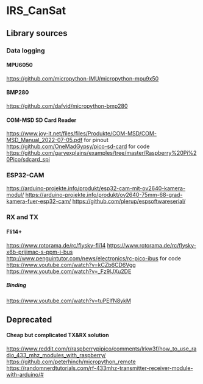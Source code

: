 # IRS_CanSat

## Library sources

### Data logging

#### MPU6050
https://github.com/micropython-IMU/micropython-mpu9x50

#### BMP280
https://github.com/dafvid/micropython-bmp280

#### COM-MSD SD Card Reader
https://www.joy-it.net/files/files/Produkte/COM-MSD/COM-MSD_Manual_2022-07-05.pdf for pinout
https://github.com/OneMadGypsy/pico-sd-card for code
https://github.com/garyexplains/examples/tree/master/Raspberry%20Pi%20Pico/sdcard_spi

### ESP32-CAM
https://arduino-projekte.info/produkt/esp32-cam-mit-ov2640-kamera-modul/
https://arduino-projekte.info/produkt/ov2640-75mm-68-grad-kamera-fuer-esp32-cam/
https://github.com/plerup/espsoftwareserial/

### RX and TX

#### Fli14+
https://www.rotorama.de/rc/flysky-fli14
https://www.rotorama.de/rc/flysky-x6b-prijimac-s-ppm-i-bus
http://www.penguintutor.com/news/electronics/rc-pico-ibus for code
https://www.youtube.com/watch?v=kCZb6CD6Vgg
https://www.youtube.com/watch?v=_Fz9lJXu2DE
##### Binding
https://www.youtube.com/watch?v=tuPEIfN8ykM


## Deprecated

#### Cheap but complicated TX&RX solution
https://www.reddit.com/r/raspberrypipico/comments/lrkw3f/how_to_use_radio_433_mhz_modules_with_raspberry/
https://github.com/peterhinch/micropython_remote
https://randomnerdtutorials.com/rf-433mhz-transmitter-receiver-module-with-arduino/#